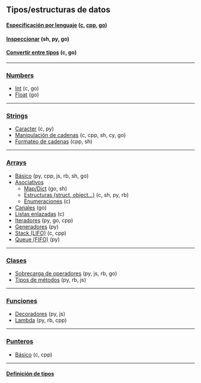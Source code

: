 ## Tipos/estructuras de datos

#### [Especificación por lenguaje](https://github.com/mondeja/fullstack/tree/master/backend/src/tipos/_resumen) ([c](https://github.com/mondeja/fullstack/tree/master/backend/src/tipos/_resumen/c), [cpp](https://github.com/mondeja/fullstack/tree/master/backend/src/tipos/_resumen/cpp), [go](https://github.com/mondeja/fullstack/tree/master/backend/src/tipos/_resumen/go))
#### [Inspeccionar](https://github.com/mondeja/fullstack/tree/master/backend/src/tipos/inspect) (sh, py, go)
#### [Convertir entre tipos](https://github.com/mondeja/fullstack/tree/master/backend/src/tipos/conversion) (c, go)

_____________________

### [Numbers](https://github.com/mondeja/fullstack/tree/master/backend/src/tipos/numbers)
- [Int](https://github.com/mondeja/fullstack/tree/master/backend/src/tipos/numbers/int) (c, go)
- [Float](https://github.com/mondeja/fullstack/tree/master/backend/src/tipos/numbers/float) (go)

_____________________

### [Strings](https://github.com/mondeja/fullstack/tree/master/backend/src/tipos/strings)
- [Caracter](https://github.com/mondeja/fullstack/tree/master/backend/src/tipos/char) (c, py)
- [Manipulación de cadenas](https://github.com/mondeja/fullstack/tree/master/backend/src/tipos/strings/manipular) (c, cpp, sh, cy, go)
- [Formateo de cadenas](https://github.com/mondeja/fullstack/tree/master/backend/src/tipos/strings/formatear) (cpp, sh)


_____________________

### [Arrays](https://github.com/mondeja/fullstack/tree/master/backend/src/tipos/arrays)
- [Básico](https://github.com/mondeja/fullstack/tree/master/backend/src/tipos/arrays/basico) (py, cpp, js, rb, sh, go)
- [Asociativos](https://github.com/mondeja/fullstack/tree/master/backend/src/tipos/arrays/asociativos)
    + [Map/Dict](https://github.com/mondeja/fullstack/tree/master/backend/src/tipos/arrays/asociativos/map_dict) (go, sh)
    + [Estructuras (struct, object...)](https://github.com/mondeja/fullstack/tree/master/backend/src/tipos/arrays/asociativos/struct) (c, sh, py, rb)
    + [Enumeraciones](https://github.com/mondeja/fullstack/tree/master/backend/src/tipos/arrays/asociativos/enum) (c)
- [Canales](https://github.com/mondeja/fullstack/tree/master/backend/src/tipos/arrays/canales) (go)
- [Listas enlazadas](https://github.com/mondeja/fullstack/tree/master/backend/src/tipos/arrays/linked_list) (c)
- [Iteradores](https://github.com/mondeja/fullstack/tree/master/backend/src/tipos/arrays/iteradores) (py, go, cpp)
- [Generadores](https://github.com/mondeja/fullstack/tree/master/backend/src/tipos/arrays/iteradores) (py)
- [Stack (LIFO)](https://github.com/mondeja/fullstack/tree/master/backend/src/tipos/arrays/stack) (c, cpp)
- [Queue (FIFO)](https://github.com/mondeja/fullstack/tree/master/backend/src/tipos/arrays/queue/FIFO) (py)

_____________________

### [Clases](https://github.com/mondeja/fullstack/tree/master/backend/src/tipos/clases)
- [Sobrecarga de operadores](https://github.com/mondeja/fullstack/tree/master/backend/src/tipos/clases/sobrecarga_de_operadores) (py, js, rb, go)
- [Tipos de métodos](https://github.com/mondeja/fullstack/tree/master/backend/src/tipos/clases/tipos_de_metodos) (py, rb, js)

______________________

### [Funciones](https://github.com/mondeja/fullstack/tree/master/backend/src/tipos/funciones)
- [Decoradores](https://github.com/mondeja/fullstack/tree/master/backend/src/tipos/funciones/decoradores) (py, js)
- [Lambda](https://github.com/mondeja/fullstack/tree/master/backend/src/tipos/funciones/lambda) (py, rb, cpp)

_________

### [Punteros](https://github.com/mondeja/fullstack/tree/master/backend/src/tipos/punteros)
- [Básico](https://github.com/mondeja/fullstack/tree/master/backend/src/tipos/punteros) (c, cpp)

_________

#### [Definición de tipos](https://github.com/mondeja/fullstack/tree/master/backend/src/tipos/definicion)